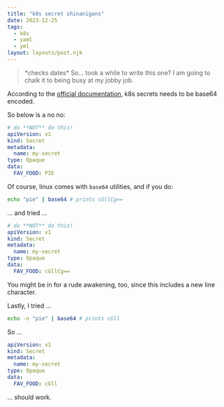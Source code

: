 ```yaml
---
title: "k8s secret shinanigans"
date: 2023-12-25
tags:
  - k8s
  - yaml
  - yml
layout: layouts/post.njk
---
```


> \*checks dates\* So... took a while to write this one? I am going to chalk it to being busy at my jobby job.

According to the [official documentation](https://kubernetes.io/docs/reference/kubernetes-api/config-and-storage-resources/secret-v1/#Secret), k8s secrets needs to be base64 encoded. 

So below is a no no:

```yaml
# do **NOT** do this!
apiVersion: v1
kind: Secret
metadata:
  name: my-secret
type: Opaque
data:
  FAV_FOOD: PIE
```

Of course, linux comes with `base64` utilities, and if you do:

```bash
echo "pie" | base64 # prints cGllCg==
```

... and tried ...

```yaml
# do **NOT** do this!
apiVersion: v1
kind: Secret
metadata:
  name: my-secret
type: Opaque
data:
  FAV_FOOD: cGllCg==
```

You might be in for a rude awakening, too, since this includes a new line character. 

Lastly, I tried ...

```bash
echo -n "pie" | base64 # prints cGll
```

So ...

```yaml
apiVersion: v1
kind: Secret
metadata:
  name: my-secret
type: Opaque
data:
  FAV_FOOD: cGll
```

... should work. 

